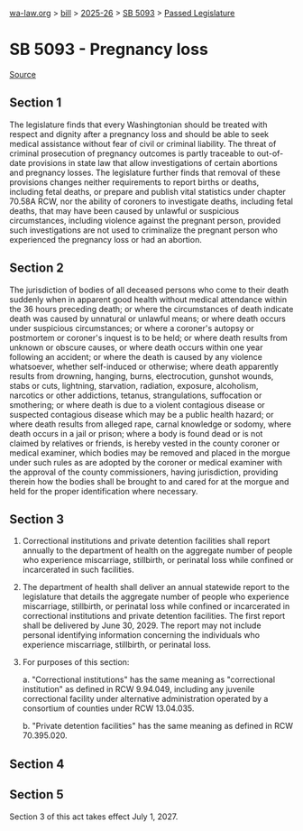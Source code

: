 [wa-law.org](/) > [bill](/bill/) > [2025-26](/bill/2025-26/) > [SB 5093](/bill/2025-26/sb/5093/) > [Passed Legislature](/bill/2025-26/sb/5093/S.PL/)

# SB 5093 - Pregnancy loss

[Source](http://lawfilesext.leg.wa.gov/biennium/2025-26/Pdf/Bills/Senate%20Passed%20Legislature/5093-S.PL.pdf)

## Section 1
The legislature finds that every Washingtonian should be treated with respect and dignity after a pregnancy loss and should be able to seek medical assistance without fear of civil or criminal liability. The threat of criminal prosecution of pregnancy outcomes is partly traceable to out-of-date provisions in state law that allow investigations of certain abortions and pregnancy losses. The legislature further finds that removal of these provisions changes neither requirements to report births or deaths, including fetal deaths, or prepare and publish vital statistics under chapter 70.58A RCW, nor the ability of coroners to investigate deaths, including fetal deaths, that may have been caused by unlawful or suspicious circumstances, including violence against the pregnant person, provided such investigations are not used to criminalize the pregnant person who experienced the pregnancy loss or had an abortion.

## Section 2
The jurisdiction of bodies of all deceased persons who come to their death suddenly when in apparent good health without medical attendance within the 36 hours preceding death; or where the circumstances of death indicate death was caused by unnatural or unlawful means; or where death occurs under suspicious circumstances; or where a coroner's autopsy or postmortem or coroner's inquest is to be held; or where death results from unknown or obscure causes, or where death occurs within one year following an accident; or where the death is caused by any violence whatsoever,  whether self-induced or otherwise; where death apparently results from drowning, hanging, burns, electrocution, gunshot wounds, stabs or cuts, lightning, starvation, radiation, exposure, alcoholism, narcotics or other addictions, tetanus, strangulations, suffocation or smothering;  or where death is due to a violent contagious disease or suspected contagious disease which may be a public health hazard; or where death results from alleged rape, carnal knowledge or sodomy, where death occurs in a jail or prison; where a body is found dead or is not claimed by relatives or friends, is hereby vested in the county coroner or medical examiner, which bodies may be removed and placed in the morgue under such rules as are adopted by the coroner or medical examiner with the approval of the county commissioners, having jurisdiction, providing therein how the bodies shall be brought to and cared for at the morgue and held for the proper identification where necessary.

## Section 3
1. Correctional institutions and private detention facilities shall report annually to the department of health on the aggregate number of people who experience miscarriage, stillbirth, or perinatal loss while confined or incarcerated in such facilities.

2. The department of health shall deliver an annual statewide report to the legislature that details the aggregate number of people who experience miscarriage, stillbirth, or perinatal loss while confined or incarcerated in correctional institutions and private detention facilities. The first report shall be delivered by June 30, 2029. The report may not include personal identifying information concerning the individuals who experience miscarriage, stillbirth, or perinatal loss.

3. For purposes of this section:

    a. "Correctional institutions" has the same meaning as "correctional institution" as defined in RCW 9.94.049, including any juvenile correctional facility under alternative administration operated by a consortium of counties under RCW 13.04.035.

    b. "Private detention facilities" has the same meaning as defined in RCW 70.395.020.

## Section 4
## Section 5
Section 3 of this act takes effect July 1, 2027.
